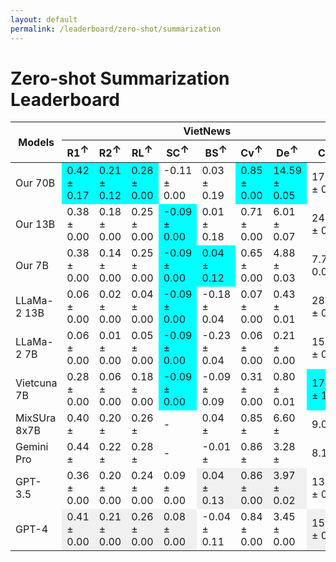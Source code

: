 ```yaml
---
layout: default
permalink: /leaderboard/zero-shot/summarization
---
```

# Zero-shot Summarization Leaderboard

<table class="table table-bordered table-sm w-100 dtHorizontalTable" cellspacing="0">
  <thead>
    <tr>
      <th rowspan="2" class="text-center align-middle"><b>Models</b></th>
      <th colspan="8" class="text-center"> <strong>VietNews</strong></th>
      <th colspan="8" class="text-center"> <strong>WikiLingua</strong></th>
    </tr>
    <tr>
      <th>R1<span style="vertical-align: super;">↑</span></th>
      <th>R2<span style="vertical-align: super;">↑</span></th>
      <th>RL<span style="vertical-align: super;">↑</span></th>
      <th>SC<span style="vertical-align: super;">↑</span></th>
      <th>BS<span style="vertical-align: super;">↑</span></th>
      <th>Cv<span style="vertical-align: super;">↑</span></th>
      <th>De<span style="vertical-align: super;">↑</span></th>
      <th>Cp<span style="vertical-align: super;">↑</span></th>
      <th>R1<span style="vertical-align: super;">↑</span></th>
      <th>R2<span style="vertical-align: super;">↑</span></th>
      <th>RL<span style="vertical-align: super;">↑</span></th>
      <th>SC<span style="vertical-align: super;">↑</span></th>
      <th>BS<span style="vertical-align: super;">↑</span></th>
      <th>Cv<span style="vertical-align: super;">↑</span></th>
      <th>De<span style="vertical-align: super;">↑</span></th>
      <th>Cp<span style="vertical-align: super;">↑</span></th>
    </tr>
  </thead>
  <tbody>
  <tr>
    <td>Our 70B</td>
    <td style="background-color: cyan;">0.42 ± 0.17</td>
    <td style="background-color: cyan;">0.21 ± 0.12</td>
    <td style="background-color: cyan;">0.28 ± 0.00</td>
    <td>-0.11 ± 0.00</td>
    <td>0.03 ± 0.19</td>
    <td style="background-color: cyan;">0.85 ± 0.00</td>
    <td style="background-color: cyan;">14.59 ± 0.05</td>
    <td>17.21 ± 0.33</td>
    <td>0.37 ± 0.00</td>
    <td style="background-color: cyan;">0.16 ± 0.00</td>
    <td>0.24 ± 0.00</td>
    <td>-0.22 ± 0.00</td>
    <td style="background-color: cyan;">0.26 ± 0.16</td>
    <td>0.17 ± 0.00</td>
    <td>0.22 ± 0.00</td>
    <td>22.24 ± 0.97</td>
  </tr>
  <tr>
    <td>Our 13B</td>
    <td>0.38 ± 0.00</td>
    <td>0.18 ± 0.00</td>
    <td>0.25 ± 0.00</td>
    <td style="background-color: cyan;">-0.09 ± 0.00</td>
    <td>0.01 ± 0.18</td>
    <td>0.71 ± 0.00</td>
    <td>6.01 ± 0.07</td>
    <td>24.27 ± 0.61</td>
    <td>0.22 ± 0.00</td>
    <td>0.08 ± 0.00</td>
    <td>0.14 ± 0.00</td>
    <td style="background-color: cyan;">-0.16 ± 0.00</td>
    <td>-0.13 ± 0.12</td>
    <td>0.42 ± 0.01</td>
    <td>3.06 ± 0.10</td>
    <td>49.58 ± 1.16</td>
  </tr>
  <tr>
    <td>Our 7B</td>
    <td>0.38 ± 0.00</td>
    <td>0.14 ± 0.00</td>
    <td>0.25 ± 0.00</td>
    <td style="background-color: cyan;">-0.09 ± 0.00</td>
    <td style="background-color: cyan;">0.04 ± 0.12</td>
    <td>0.65 ± 0.00</td>
    <td>4.88 ± 0.03</td>
    <td>7.77 ± 0.05</td>
    <td style="background-color: cyan;">0.40 ± 0.00</td>
    <td>0.15 ± 0.00</td>
    <td style="background-color: cyan;">0.26 ± 0.00</td>
    <td style="background-color: cyan;">-0.16 ± 0.00</td>
    <td>0.19 ± 0.07</td>
    <td style="background-color: cyan;">0.73 ± 0.00</td>
    <td style="background-color: cyan;">4.79 ± 0.07</td>
    <td>6.22 ± 0.07</td>
  </tr>
  <tr>
    <td>LLaMa-2 13B</td>
    <td>0.06 ± 0.00</td>
    <td>0.02 ± 0.00</td>
    <td>0.04 ± 0.00</td>
    <td style="background-color: cyan;">-0.09 ± 0.00</td>
    <td>-0.18 ± 0.04</td>
    <td>0.07 ± 0.00</td>
    <td>0.43 ± 0.01</td>
    <td>28.25 ± 0.24</td>
    <td>0.04 ± 0.00</td>
    <td>0.00 ± 0.00</td>
    <td>0.03 ± 0.00</td>
    <td style="background-color: cyan;">-0.16 ± 0.00</td>
    <td>-0.11 ± 0.08</td>
    <td>0.03 ± 0.00</td>
    <td>0.07 ± 0.01</td>
    <td>19.55 ± 0.51</td>
  </tr>
  <tr>
    <td>LLaMa-2 7B</td>
    <td>0.06 ± 0.00</td>
    <td>0.01 ± 0.00</td>
    <td>0.05 ± 0.00</td>
    <td style="background-color: cyan;">-0.09 ± 0.00</td>
    <td>-0.23 ± 0.04</td>
    <td>0.06 ± 0.00</td>
    <td>0.21 ± 0.00</td>
    <td>15.75 ± 0.20</td>
    <td>0.04 ± 0.00</td>
    <td>0.00 ± 0.00</td>
    <td>0.03 ± 0.00</td>
    <td style="background-color: cyan;">-0.16 ± 0.00</td>
    <td>-0.14 ± 0.07</td>
    <td>0.03 ± 0.00</td>
    <td>0.06 ± 0.00</td>
    <td>17.84 ± 0.50</td>
  </tr>
  <tr>
    <td>Vietcuna 7B</td>
    <td>0.28 ± 0.00</td>
    <td>0.06 ± 0.00</td>
    <td>0.18 ± 0.00</td>
    <td style="background-color: cyan;">-0.09 ± 0.00</td>
    <td>-0.09 ± 0.09</td>
    <td>0.31 ± 0.00</td>
    <td>0.80 ± 0.01</td>
    <td style="background-color: cyan;">171.63 ± 1.71</td>
    <td>0.24 ± 0.00</td>
    <td>0.06 ± 0.00</td>
    <td>0.15 ± 0.00</td>
    <td style="background-color: cyan;">-0.16 ± 0.00</td>
    <td>-0.18 ± 0.07</td>
    <td>0.51 ± 0.01</td>
    <td>1.16 ± 0.01</td>
    <td style="background-color: cyan;">238.67 ± 3.37</td>
  </tr>
  <tr>
    <td>MixSUra 8x7B</td>
    <td>0.40 ± </td>
    <td>0.20 ± </td>
    <td>0.26 ± </td>
    <td>-</td>
    <td>0.04 ± </td>
    <td>0.85 ± </td>
    <td>6.60 ± </td>
    <td>9.04 ± </td>
    <td>0.47 ± </td>
    <td>0.22 ± </td>
    <td>0.29 ± </td>
    <td>-</td>
    <td>0.23 ± </td>
    <td>0.88 ± </td>
    <td>4.93 ± </td>
    <td>8.75 ± </td>
  </tr>
  <tr>
    <td>Gemini Pro</td>
    <td>0.44 ± </td>
    <td>0.22 ± </td>
    <td>0.28 ± </td>
    <td>-</td>
    <td>-0.01 ± </td>
    <td>0.86 ± </td>
    <td>3.28 ± </td>
    <td>8.13 ± </td>
    <td>0.40 ± </td>
    <td>0.18 ± </td>
    <td>0.26 ± </td>
    <td>-</td>
    <td>0.02 ± </td>
    <td>0.73 ± </td>
    <td>1.97 ± </td>
    <td>27.56 ± </td>
  </tr>
  <tr>
    <td>GPT-3.5</td>
    <td>0.36 ± 0.00</td>
    <td>0.20 ± 0.00</td>
    <td>0.24 ± 0.00</td>
    <td>0.09 ± 0.00</td>
    <td style="background-color: #f0f0f0;">0.04 ± 0.13</td>
    <td style="background-color: #f0f0f0;">0.86 ± 0.00</td>
    <td style="background-color: #f0f0f0;">3.97 ± 0.02</td>
    <td>13.32 ± 0.65</td>
    <td>0.43 ± 0.00</td>
    <td style="background-color: #f0f0f0;">0.21 ± 0.00</td>
    <td style="background-color: #f0f0f0;">0.27 ± 0.00</td>
    <td style="background-color: #f0f0f0;">-0.16 ± 0.00</td>
    <td>0.22 ± 0.03</td>
    <td style="background-color: #f0f0f0;">0.87 ± 0.00</td>
    <td style="background-color: #f0f0f0;">3.29 ± 0.03</td>
    <td>35.50 ± 0.82</td>
  </tr>
  <tr>
    <td>GPT-4</td>
    <td style="background-color: #f0f0f0;">0.41 ± 0.00</td>
    <td style="background-color: #f0f0f0;">0.21 ± 0.00</td>
    <td style="background-color: #f0f0f0;">0.26 ± 0.00</td>
    <td style="background-color: #f0f0f0;">0.08 ± 0.00</td>
    <td>-0.04 ± 0.11</td>
    <td>0.84 ± 0.00</td>
    <td>3.45 ± 0.00</td>
    <td style="background-color: #f0f0f0;">15.43 ± 0.49</td>
    <td style="background-color: #f0f0f0;">0.44 ± 0.00</td>
    <td style="background-color: #f0f0f0;">0.21 ± 0.00</td>
    <td style="background-color: #f0f0f0;">0.27 ± 0.00</td>
    <td style="background-color: #f0f0f0;">-0.16 ± 0.00</td>
    <td style="background-color: #f0f0f0;">0.24 ± 0.04</td>
    <td>0.82 ± 0.00</td>
    <td>2.37 ± 0.01</td>
    <td style="background-color: #f0f0f0;">6.61 ± 0.16</td>
  </tr>
  </tbody>
</table>